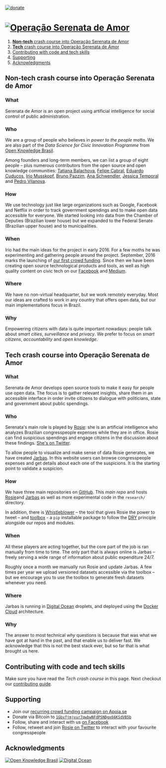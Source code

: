 [![donate](https://img.shields.io/badge/donate-apoia.se-EB4A3B.svg)](https://apoia.se/serenata)

# [![Operação Serenata de Amor](docs/logo.png)](https://serenata.ai/en)

1. [**Non-tech** crash course into Operação Serenata de Amor](#non-tech-crash-course-into-operação-serenata-de-amor)
2. [**Tech** crash course into Operação Serenata de Amor](#non-tech-crash-course-into-operação-serenata-de-amor)
3. [Contributing with code and tech skills](#contributing-with-code-and-tech-skills)
4. [Supporting](#supporting)
5. [Acknowledgments](#acknowledgments)

## Non-tech crash course into Operação Serenata de Amor

### What

Serenata de Amor is an open project using artificial intelligence for social control of public administration.

### Who

We are a group of people who believes in _power to the people_ motto. We are also part of the _Data Science for Civic Innovation Programme_ from [Open Knowledge Brasil](http://br.okfn.org).

Among founders and long-term members, we can list a group of eight people – plus numerous contributors from the open source and open knowledge communities:  [Tatiana Balachova](https://tatianasb.ru), [Felipe Cabral](https://twitter.com/felipebcabral), [Eduardo Cuducos](https://cuducos.me),  [Irio Musskopf](https://iriomk.com), [Bruno Pazzim](http://brunopazzim.com/), [Ana Schwendler](http://anaschwendler.com/), [Jessica Temporal](http://jtemporal.com/) and [Pedro Vilanova](https://twitter.com/pedrovilanova).

### How

We use technology just like large organizations such as Google, Facebook and Netflix in order to track government spendings and to make open data accessible for everyone. We started looking into data from the Chamber of Deputies (Brazilian lower house) but we expanded to the Federal Senate (Brazilian upper house) and to municipalities.

### When

Irio had the main ideas for the project in early 2016. For a few moths he was experimenting and gathering people around the project. September, 2016 marks the launching of [our first crowd funding](https://catarse.me/serenata). Since then we have been creating open source technological products and tools, as well as high quality content on civic tech on our [Facebook](https://fb.com/operacaoserenatadeamor) and [Medium](https://medium.com/serenata).

### Where

We have no non-virtual headquarter, but we work remotely everyday. Most our ideas are crafted to work in any country that offers open data, but our main implementations focus in Brazil.

### Why

Empowering citizens with data is quite important nowadays: people talk about _smart cities_, _surveillance_ and _privacy_. We prefer to focus on _smart citizens_, _accountability_ and _open knowledge_.

## Tech crash course into Operação Serenata de Amor

### What

Serenata de Amor develops open source tools to make it easy for people use open data. The focus is to gather relevant insights, share them in an accessible interface in order invite citizens to dialogue with politicians, state and government about public spendings.

### Who

Serenata's main role is played by [Rosie](rosie/README.md): she is an artificial intelligence who analyzes Brazilian congresspeople expenses while they are in office. Rosie can find suspicious spendings and engage citizens in the discussion about these findings. [She's on Twitter](https://twitter.com/RosieDaSerenata).

To allow people to visualize and make sense of data Rosie generates, we have created [Jarbas](jarbas/README.md). In this website users can browse congresspeople expenses and get details about each one of the suspicions. It is the starting point to validate a suspicion.

### How

We have three main repositories on [GitHub](https://github.com/okfn-brasil). This _main repo_ and hosts [Rosie](rosie/README.md)and [Jarbas](jarbas/README.md) as well as more experimental code in the `research/` directory.

In addition, there is [Whistleblower](https://github.com/okfn-brasil/whistleblower) – the tool that gives Rosie the power to tweet – and [toolbox](https://gtihub.com/okfn-brasil/serenata-toolbox) - a `pip` installable package to follow the [DRY](https://en.wikipedia.org/wiki/Don%27t_repeat_yourself) principle alongside our repos and modules.

### When

All these players are acting together, but the core part of the job is ran manually from time to time. The only part that is always online is Jarbas – freely serving a wide range of information about public expenditure 24/7.

Roughly once a month we manually run Rosie and update Jarbas. A few times per year we upload versioned datasets accessible via the toolbox – but we encourage you to use the toolbox to generate fresh datasets whenever you need.

### Where

Jarbas is running in [Digital Ocean](https://digitalocean.com) droplets, and deployed using the [Docker Cloud](https://cloud.docker.com/) architecture.

### Why

The answer to most technical _why_ questions is because that was what we have got at hand in the past, and that enable us to deliver fast. We acknowledge that this is not the best stack ever, but so far that is what brought us here.

## Contributing with code and tech skills

Make sure you have read the _Tech crash course_ in this page. Next checkout our [contributing guide](CONTRIBUTING.md).

## Supporting

* Join our [recurring crowd funding campaign on Apoia.se](http://apoia.se/serenata)
* Donate via Bitcoin to [`1Gbvfjmjvur7qwbwNFdPSNDgx66KSdVB5b`](https://blockchain.info/address/1Gbvfjmjvur7qwbwNFdPSNDgx66KSdVB5b)
* Follow, share and interact with us [on Facebook](https://fb.com/operacaoserenatadeamor)
* Follow, retweet and join [Rosie on Twitter](https://twitter.com/RosieDaSerenata) to interact with your favourite congresspeople

## Acknowledgments

[![Open Knowledge Brasil](docs/okbr.png)](https://br.okfn.org) [![Digital Ocean](docs/digitalocean.png)](https://digitalocean.com)
